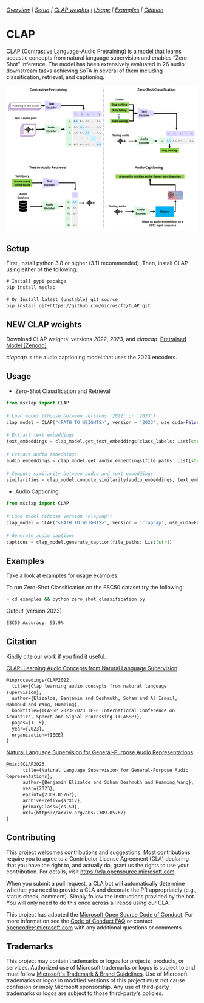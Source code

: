 ###### [Overview](#CLAP) | [Setup](#Setup) | [CLAP weights](#CLAP-weights) | [Usage](#Usage) | [Examples](#Examples) | [Citation](#Citation)

# CLAP

CLAP (Contrastive Language-Audio Pretraining) is a model that learns acoustic concepts from natural language supervision and enables “Zero-Shot” inference. The model has been extensively evaluated in 26 audio downstream tasks achieving SoTA in several of them including classification, retrieval, and captioning.

<img width="832" alt="clap_diagrams" src="docs/clap2_diagram.png">

## Setup

First, install python 3.8 or higher (3.11 recommended). Then, install CLAP using either of the following:

```shell
# Install pypi pacakge
pip install msclap

# Or Install latest (unstable) git source
pip install git+https://github.com/microsoft/CLAP.git
```

## NEW CLAP weights
Download CLAP weights: versions _2022_, _2023_, and _clapcap_: [Pretrained Model \[Zenodo\]](https://zenodo.org/record/8378278)

_clapcap_ is the audio captioning model that uses the 2023 encoders.

## Usage

- Zero-Shot Classification and Retrieval
```python
from msclap import CLAP

# Load model (Choose between versions '2022' or '2023')
clap_model = CLAP("<PATH TO WEIGHTS>", version = '2023', use_cuda=False)

# Extract text embeddings
text_embeddings = clap_model.get_text_embeddings(class_labels: List[str])

# Extract audio embeddings
audio_embeddings = clap_model.get_audio_embeddings(file_paths: List[str])

# Compute similarity between audio and text embeddings 
similarities = clap_model.compute_similarity(audio_embeddings, text_embeddings)
```

- Audio Captioning
```python
from msclap import CLAP

# Load model (Choose version 'clapcap')
clap_model = CLAP("<PATH TO WEIGHTS>", version = 'clapcap', use_cuda=False)

# Generate audio captions
captions = clap_model.generate_caption(file_paths: List[str])
```

## Examples
Take a look at [examples](./examples/) for usage examples. 

To run Zero-Shot Classification on the ESC50 dataset try the following:

```bash
> cd examples && python zero_shot_classification.py
```
Output (version 2023)
```bash
ESC50 Accuracy: 93.9%
```

## Citation

Kindly cite our work if you find it useful.

[CLAP: Learning Audio Concepts from Natural Language Supervision](https://ieeexplore.ieee.org/abstract/document/10095889)
```
@inproceedings{CLAP2022,
  title={Clap learning audio concepts from natural language supervision},
  author={Elizalde, Benjamin and Deshmukh, Soham and Al Ismail, Mahmoud and Wang, Huaming},
  booktitle={ICASSP 2023-2023 IEEE International Conference on Acoustics, Speech and Signal Processing (ICASSP)},
  pages={1--5},
  year={2023},
  organization={IEEE}
}
```

[Natural Language Supervision for General-Purpose Audio Representations](https://arxiv.org/abs/2309.05767)
```
@misc{CLAP2023,
      title={Natural Language Supervision for General-Purpose Audio Representations}, 
      author={Benjamin Elizalde and Soham Deshmukh and Huaming Wang},
      year={2023},
      eprint={2309.05767},
      archivePrefix={arXiv},
      primaryClass={cs.SD},
      url={https://arxiv.org/abs/2309.05767}
}
```

## Contributing

This project welcomes contributions and suggestions.  Most contributions require you to agree to a
Contributor License Agreement (CLA) declaring that you have the right to, and actually do, grant us
the rights to use your contribution. For details, visit https://cla.opensource.microsoft.com.

When you submit a pull request, a CLA bot will automatically determine whether you need to provide
a CLA and decorate the PR appropriately (e.g., status check, comment). Simply follow the instructions
provided by the bot. You will only need to do this once across all repos using our CLA.

This project has adopted the [Microsoft Open Source Code of Conduct](https://opensource.microsoft.com/codeofconduct/).
For more information see the [Code of Conduct FAQ](https://opensource.microsoft.com/codeofconduct/faq/) or
contact [opencode@microsoft.com](mailto:opencode@microsoft.com) with any additional questions or comments.

## Trademarks

This project may contain trademarks or logos for projects, products, or services. Authorized use of Microsoft 
trademarks or logos is subject to and must follow 
[Microsoft's Trademark & Brand Guidelines](https://www.microsoft.com/en-us/legal/intellectualproperty/trademarks/usage/general).
Use of Microsoft trademarks or logos in modified versions of this project must not cause confusion or imply Microsoft sponsorship.
Any use of third-party trademarks or logos are subject to those third-party's policies.

